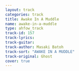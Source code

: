 ```yaml
---
layout: track
categories: track
title: Awake In A Muddle
name: awake-in-a-muddle
type: ahfow_track
track-id: 157
track-lyrics: 
track-guitar: 
track-author: Masaki Batoh
track-sort: "AWAKE IN A MUDDLE"
track-original: Ghost
cover: true
---
```

